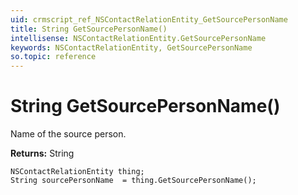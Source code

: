 ```yaml
---
uid: crmscript_ref_NSContactRelationEntity_GetSourcePersonName
title: String GetSourcePersonName()
intellisense: NSContactRelationEntity.GetSourcePersonName
keywords: NSContactRelationEntity, GetSourcePersonName
so.topic: reference
---
```


# String GetSourcePersonName()

Name of the source person.

**Returns:** String

```crmscript
NSContactRelationEntity thing;
String sourcePersonName  = thing.GetSourcePersonName();
```

